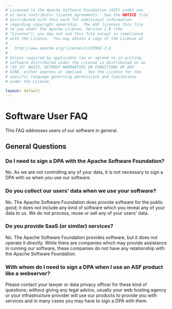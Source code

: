```yaml
---
# Licensed to the Apache Software Foundation (ASF) under one
# or more contributor license agreements.  See the NOTICE file
# distributed with this work for additional information
# regarding copyright ownership.  The ASF licenses this file
# to you under the Apache License, Version 2.0 (the
# "License"); you may not use this file except in compliance
# with the License.  You may obtain a copy of the License at
#
#   http://www.apache.org/licenses/LICENSE-2.0
#
# Unless required by applicable law or agreed to in writing,
# software distributed under the License is distributed on an
# "AS IS" BASIS, WITHOUT WARRANTIES OR CONDITIONS OF ANY
# KIND, either express or implied.  See the License for the
# specific language governing permissions and limitations
# under the License.

layout: default
---
```


# Software User FAQ

This FAQ addresses users of our software in general.

## General Questions

### Do I need to sign a DPA with the Apache Software Foundation?

No. As we are not controlling any of your data, it is not necessary
to sign a DPA with us when you use our software.

### Do you collect our users' data when we use your software?

No. The Apache Software Foundation does provide software for the public good;
it does not include any kind of software which you reveal any of your data to us.
We do not process, reuse or sell any of your users' data.

### Do you provide SaaS (or similar) services?

No. The Apache Software Foundation provides software, but it does not operate
it directly. While there are companies which may provide assistance in running
our software, these companies do not have any relationship with the Apache Software Foundation.

### With whom do I need to sign a DPA when I use an ASF product like a webserver?

Please contact your lawyer or data privacy officer for these kind of questions;
without giving any legal advice, usually your web hosting agency or
your infrastructure provider will use our products to provide you with services
and in many cases you may have to sign a DPA with them. 
